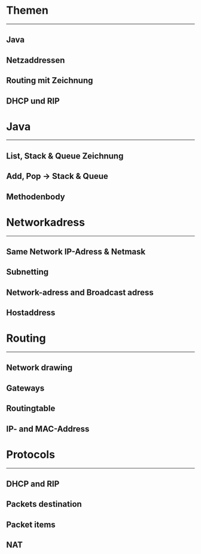 # Themen
---
## Java

## Netzaddressen

## Routing mit Zeichnung

## DHCP und RIP


# Java
---

## List, Stack & Queue Zeichnung 
## Add, Pop -> Stack & Queue 
## Methodenbody

# Networkadress
---

## Same Network IP-Adress & Netmask
## Subnetting
## Network-adress and Broadcast adress 
## Hostaddress

# Routing 
--- 
## Network drawing
## Gateways   
## Routingtable 
## IP- and MAC-Address

# Protocols
---
## DHCP and RIP 
## Packets destination
## Packet items 
## NAT

